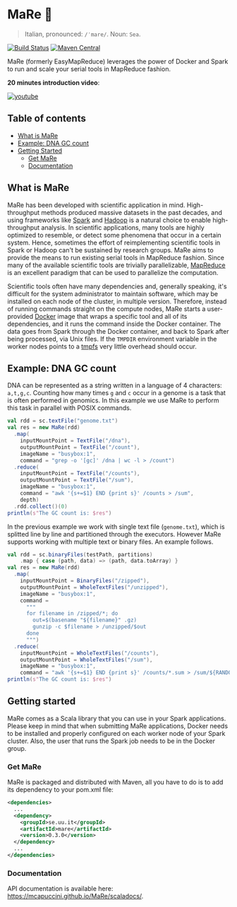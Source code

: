 # MaRe :whale:

> Italian, pronounced: `/ˈmare/`. Noun: `Sea`.

[![Build Status](https://travis-ci.org/mcapuccini/MaRe.svg?branch=master)](https://travis-ci.org/mcapuccini/MaRe)
[![Maven Central](https://maven-badges.herokuapp.com/maven-central/se.uu.it/mare/badge.svg)](https://maven-badges.herokuapp.com/maven-central/se.uu.it/mare)


MaRe (formerly EasyMapReduce) leverages the power of Docker and Spark to run and scale your serial tools in MapReduce fashion.

**20 minutes introduction video**:

[![youtube](https://img.youtube.com/vi/4C4R9qptUQo/0.jpg)](https://www.youtube.com/watch?v=4C4R9qptUQo)

## Table of contents
- [What is MaRe](#what-is-mare)
- [Example: DNA GC count](#example-dna-gc-count)
- [Getting Started](#getting-started)
  - [Get MaRe](#get-mare)
  - [Documentation](#documentation)

## What is MaRe

MaRe has been developed with scientific application in mind. High-throughput methods produced massive datasets in the past decades, and using frameworks like [Spark](http://spark.apache.org/) and [Hadoop](https://hadoop.apache.org/) is a natural choice to enable high-throughput analysis. In scientific applications, many tools are highly optimized to resemble, or detect some phenomena that occur in a certain system. Hence, sometimes the effort of reimplementing scientific tools in Spark or Hadoop can't be sustained by research groups. MaRe aims to provide the means to run existing serial tools in MapReduce fashion. Since many of the available scientific tools are trivially parallelizable, [MapReduce](http://research.google.com/archive/mapreduce.html) is an excellent paradigm that can be used to parallelize the computation.

Scientific tools often have many dependencies and, generally speaking, it's difficult for the system administrator to maintain   software, which may be installed on each node of the cluster, in multiple version. Therefore, instead of running commands straight on the compute nodes, MaRe starts a user-provided [Docker](https://www.docker.com/) image that wraps a specific tool and all of its dependencies, and it runs the command inside the Docker container. The data goes from Spark through the Docker container, and back to Spark after being processed, via Unix files. If the `TMPDIR` environment variable in the worker nodes points to a [tmpfs](https://en.wikipedia.org/wiki/Tmpfs) very little overhead should occur. 

## Example: DNA GC count 
DNA can be represented as a string written in a language of 4 characters: `a,t,g,c`. Counting how many times `g` and `c` occur in a genome is a task that is often performed in genomics. In this example we use MaRe to perform this task in parallel with POSIX commands. 

```scala
val rdd = sc.textFile("genome.txt")
val res = new MaRe(rdd)
  .map(
    inputMountPoint = TextFile("/dna"),
    outputMountPoint = TextFile("/count"),
    imageName = "busybox:1",
    command = "grep -o '[gc]' /dna | wc -l > /count")
  .reduce(
    inputMountPoint = TextFile("/counts"),
    outputMountPoint = TextFile("/sum"),
    imageName = "busybox:1",
    command = "awk '{s+=$1} END {print s}' /counts > /sum",
    depth)
  .rdd.collect()(0)
println(s"The GC count is: $res")
```

In the previous example we work with single text file (`genome.txt`), which is splitted line by line and partitioned through the executors. However MaRe supports working with multiple text or binary files. An example follows.

```scala
val rdd = sc.binaryFiles(testPath, partitions)
	.map { case (path, data) => (path, data.toArray) }
val res = new MaRe(rdd)
  .map(
    inputMountPoint = BinaryFiles("/zipped"),
    outputMountPoint = WholeTextFiles("/unzipped"),
    imageName = "busybox:1",
    command =
      """
      for filename in /zipped/*; do
        out=$(basename "${filename}" .gz)
        gunzip -c $filename > /unzipped/$out
      done
      """)
  .reduce(
    inputMountPoint = WholeTextFiles("/counts"),
    outputMountPoint = WholeTextFiles("/sum"),
    imageName = "busybox:1",
    command = "awk '{s+=$1} END {print s}' /counts/*.sum > /sum/${RANDOM}.sum")
println(s"The GC count is: $res")
```

## Getting started
MaRe comes as a Scala library that you can use in your Spark applications. Please keep in mind that when submitting MaRe applications, Docker needs to be installed and properly configured on each worker node of your Spark cluster. Also, the user that runs the Spark job needs to be in the Docker group.  

### Get MaRe

MaRe is packaged and distributed with Maven, all you have to do is to add its dependency to your pom.xml file:

```xml
<dependencies>
  ...
  <dependency>
    <groupId>se.uu.it</groupId>
    <artifactId>mare</artifactId>
    <version>0.3.0</version>
  </dependency>
  ...
</dependencies>
```

### Documentation

API documentation is available here: https://mcapuccini.github.io/MaRe/scaladocs/.
